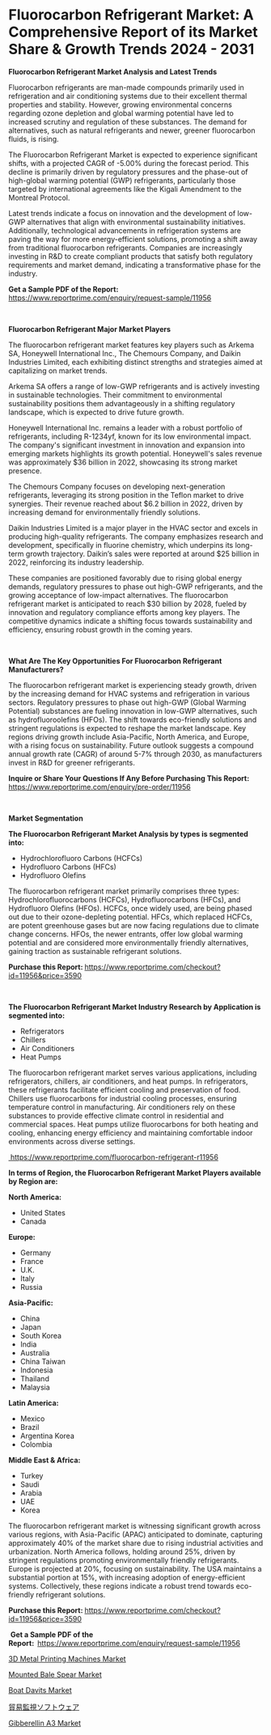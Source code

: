 <p><h1>Fluorocarbon Refrigerant Market: A Comprehensive Report of its Market Share & Growth Trends 2024 - 2031</h1></p><p><strong>Fluorocarbon Refrigerant Market Analysis and Latest Trends</strong></p>
<p><p>Fluorocarbon refrigerants are man-made compounds primarily used in refrigeration and air conditioning systems due to their excellent thermal properties and stability. However, growing environmental concerns regarding ozone depletion and global warming potential have led to increased scrutiny and regulation of these substances. The demand for alternatives, such as natural refrigerants and newer, greener fluorocarbon fluids, is rising.</p><p>The Fluorocarbon Refrigerant Market is expected to experience significant shifts, with a projected CAGR of -5.00% during the forecast period. This decline is primarily driven by regulatory pressures and the phase-out of high-global warming potential (GWP) refrigerants, particularly those targeted by international agreements like the Kigali Amendment to the Montreal Protocol. </p><p>Latest trends indicate a focus on innovation and the development of low-GWP alternatives that align with environmental sustainability initiatives. Additionally, technological advancements in refrigeration systems are paving the way for more energy-efficient solutions, promoting a shift away from traditional fluorocarbon refrigerants. Companies are increasingly investing in R&D to create compliant products that satisfy both regulatory requirements and market demand, indicating a transformative phase for the industry.</p></p>
<p><strong>Get a Sample PDF of the Report:&nbsp;</strong> <a href="https://www.reportprime.com/enquiry/request-sample/11956">https://www.reportprime.com/enquiry/request-sample/11956</a></p>
<p>&nbsp;</p>
<p><strong>Fluorocarbon Refrigerant Major Market Players</strong></p>
<p><p>The fluorocarbon refrigerant market features key players such as Arkema SA, Honeywell International Inc., The Chemours Company, and Daikin Industries Limited, each exhibiting distinct strengths and strategies aimed at capitalizing on market trends. </p><p>Arkema SA offers a range of low-GWP refrigerants and is actively investing in sustainable technologies. Their commitment to environmental sustainability positions them advantageously in a shifting regulatory landscape, which is expected to drive future growth.</p><p>Honeywell International Inc. remains a leader with a robust portfolio of refrigerants, including R-1234yf, known for its low environmental impact. The company's significant investment in innovation and expansion into emerging markets highlights its growth potential. Honeywell's sales revenue was approximately $36 billion in 2022, showcasing its strong market presence.</p><p>The Chemours Company focuses on developing next-generation refrigerants, leveraging its strong position in the Teflon market to drive synergies. Their revenue reached about $6.2 billion in 2022, driven by increasing demand for environmentally friendly solutions.</p><p>Daikin Industries Limited is a major player in the HVAC sector and excels in producing high-quality refrigerants. The company emphasizes research and development, specifically in fluorine chemistry, which underpins its long-term growth trajectory. Daikin’s sales were reported at around $25 billion in 2022, reinforcing its industry leadership.</p><p>These companies are positioned favorably due to rising global energy demands, regulatory pressures to phase out high-GWP refrigerants, and the growing acceptance of low-impact alternatives. The fluorocarbon refrigerant market is anticipated to reach $30 billion by 2028, fueled by innovation and regulatory compliance efforts among key players. The competitive dynamics indicate a shifting focus towards sustainability and efficiency, ensuring robust growth in the coming years.</p></p>
<p>&nbsp;</p>
<p><strong>What Are The Key Opportunities For Fluorocarbon Refrigerant Manufacturers?</strong></p>
<p><p>The fluorocarbon refrigerant market is experiencing steady growth, driven by the increasing demand for HVAC systems and refrigeration in various sectors. Regulatory pressures to phase out high-GWP (Global Warming Potential) substances are fueling innovation in low-GWP alternatives, such as hydrofluoroolefins (HFOs). The shift towards eco-friendly solutions and stringent regulations is expected to reshape the market landscape. Key regions driving growth include Asia-Pacific, North America, and Europe, with a rising focus on sustainability. Future outlook suggests a compound annual growth rate (CAGR) of around 5-7% through 2030, as manufacturers invest in R&D for greener refrigerants.</p></p>
<p><strong>Inquire or Share Your Questions If Any Before Purchasing This Report:</strong> <a href="https://www.reportprime.com/enquiry/pre-order/11956">https://www.reportprime.com/enquiry/pre-order/11956</a></p>
<p>&nbsp;</p>
<p><strong>Market Segmentation</strong></p>
<p><strong>The Fluorocarbon Refrigerant Market Analysis by types is segmented into:</strong></p>
<p><ul><li>Hydrochlorofluoro Carbons (HCFCs)</li><li>Hydrofluoro Carbons (HFCs)</li><li>Hydrofluoro Olefins</li></ul></p>
<p><p>The fluorocarbon refrigerant market primarily comprises three types: Hydrochlorofluorocarbons (HCFCs), Hydrofluorocarbons (HFCs), and Hydrofluoro Olefins (HFOs). HCFCs, once widely used, are being phased out due to their ozone-depleting potential. HFCs, which replaced HCFCs, are potent greenhouse gases but are now facing regulations due to climate change concerns. HFOs, the newer entrants, offer low global warming potential and are considered more environmentally friendly alternatives, gaining traction as sustainable refrigerant solutions.</p></p>
<p><strong>Purchase this Report:&nbsp;</strong><a href="https://www.reportprime.com/checkout?id=11956&price=3590">https://www.reportprime.com/checkout?id=11956&price=3590</a></p>
<p>&nbsp;</p>
<p><strong>The Fluorocarbon Refrigerant Market Industry Research by Application is segmented into:</strong></p>
<p><ul><li>Refrigerators</li><li>Chillers</li><li>Air Conditioners</li><li>Heat Pumps</li></ul></p>
<p><p>The fluorocarbon refrigerant market serves various applications, including refrigerators, chillers, air conditioners, and heat pumps. In refrigerators, these refrigerants facilitate efficient cooling and preservation of food. Chillers use fluorocarbons for industrial cooling processes, ensuring temperature control in manufacturing. Air conditioners rely on these substances to provide effective climate control in residential and commercial spaces. Heat pumps utilize fluorocarbons for both heating and cooling, enhancing energy efficiency and maintaining comfortable indoor environments across diverse settings.</p></p>
<p><a href="https://www.reportprime.com/fluorocarbon-refrigerant-r11956">&nbsp;https://www.reportprime.com/fluorocarbon-refrigerant-r11956</a></p>
<p><strong>In terms of Region, the Fluorocarbon Refrigerant Market Players available by Region are:</strong></p>
<p>
    <p> <strong> North America: </strong>
        <ul>
            <li>United States</li>
            <li>Canada</li>
        </ul>
        </p> 
    <p> <strong> Europe: </strong>
        <ul>
            <li>Germany</li>
            <li>France</li>
            <li>U.K.</li>
            <li>Italy</li>
            <li>Russia</li>
        </ul>
        </p> 
    <p> <strong> Asia-Pacific: </strong>
        <ul>
            <li>China</li>
            <li>Japan</li>
            <li>South Korea</li>
            <li>India</li>
            <li>Australia</li>
            <li>China Taiwan</li>
            <li>Indonesia</li>
            <li>Thailand</li>
            <li>Malaysia</li>
        </ul>
        </p> 
    <p> <strong> Latin America: </strong>
        <ul>
            <li>Mexico</li>
            <li>Brazil</li>
            <li>Argentina Korea</li>
            <li>Colombia</li>
        </ul>
        </p> 
    <p> <strong> Middle East & Africa: </strong>
        <ul>
            <li>Turkey</li>
            <li>Saudi</li>
            <li>Arabia</li>
            <li>UAE</li>
            <li>Korea</li>
        </ul>
    </p>
    </p>
<p><p>The fluorocarbon refrigerant market is witnessing significant growth across various regions, with Asia-Pacific (APAC) anticipated to dominate, capturing approximately 40% of the market share due to rising industrial activities and urbanization. North America follows, holding around 25%, driven by stringent regulations promoting environmentally friendly refrigerants. Europe is projected at 20%, focusing on sustainability. The USA maintains a substantial portion at 15%, with increasing adoption of energy-efficient systems. Collectively, these regions indicate a robust trend towards eco-friendly refrigerant solutions.</p></p>
<p><strong>Purchase this Report: </strong><a href="https://www.reportprime.com/checkout?id=11956&price=3590">https://www.reportprime.com/checkout?id=11956&price=3590</a></p>
<p>&nbsp;<strong>Get a Sample PDF of the Report:&nbsp;&nbsp;</strong><a href="https://www.reportprime.com/enquiry/request-sample/11956">https://www.reportprime.com/enquiry/request-sample/11956</a></p>
<p><strong></strong></p>
<p><p><a href="https://medium.com/@danielwardb654202/3d-metal-printing-machines-market-a-global-and-regional-analysis-focus-on-region-country-level-46240a329a47">3D Metal Printing Machines Market</a></p><p><a href="https://issuu.com/reportprime-2/docs/mounted-bale-spear-market-size-2030_0851cabf905553">Mounted Bale Spear Market</a></p><p><a href="https://medium.com/@danielwardb654202/market-trends-in-the-global-boat-davits-market-forecast-and-analysis-2024-2031-27899ac766bc">Boat Davits Market</a></p><p><a href="https://medium.com/@kristynbcf/%E5%9C%B0%E5%9F%9F-%E3%82%BF%E3%82%A4%E3%83%97-%E3%82%AF%E3%83%A9%E3%82%A6%E3%83%89-%E3%82%AA%E3%83%B3%E3%83%97%E3%83%AC%E3%83%9F%E3%82%B9-%E3%81%8A%E3%82%88%E3%81%B3%E3%82%A2%E3%83%97%E3%83%AA%E3%82%B1%E3%83%BC%E3%82%B7%E3%83%A7%E3%83%B3-%E4%B8%AD%E5%B0%8F%E4%BC%81%E6%A5%AD-%E5%A4%A7%E4%BC%81%E6%A5%AD-%E3%81%AB%E3%82%88%E3%82%8B%E3%82%B0%E3%83%AD%E3%83%BC%E3%83%90%E3%83%AB%E3%83%88%E3%83%AC%E3%83%BC%E3%83%89%E7%9B%A3%E8%A6%96%E3%82%BD%E3%83%95%E3%83%88%E3%82%A6%E3%82%A7%E3%82%A2%E5%B8%82%E5%A0%B4%E3%81%AE%E3%83%88%E3%83%AC%E3%83%B3%E3%83%89%E3%81%A8%E6%88%90%E9%95%B7%E6%A9%9F%E4%BC%9A%E3%81%AE%E8%A9%95%E4%BE%A1-705339d511e2">貿易監視ソフトウェア</a></p><p><a href="https://github.com/ryanbell8967/Market-Research-Report-List-1/blob/main/gibberellin-a3-market.md">Gibberellin A3 Market</a></p></p>